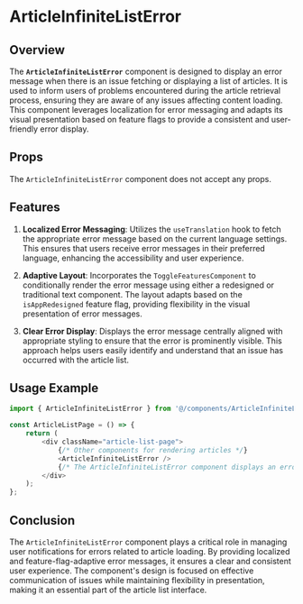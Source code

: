 # ArticleInfiniteListError

## Overview
The **`ArticleInfiniteListError`** component is designed to display an error message when there is an issue fetching or displaying a list of articles. It is used to inform users of problems encountered during the article retrieval process, ensuring they are aware of any issues affecting content loading. This component leverages localization for error messaging and adapts its visual presentation based on feature flags to provide a consistent and user-friendly error display.

## Props
The `ArticleInfiniteListError` component does not accept any props.

## Features

1. **Localized Error Messaging**: Utilizes the `useTranslation` hook to fetch the appropriate error message based on the current language settings. This ensures that users receive error messages in their preferred language, enhancing the accessibility and user experience.

2. **Adaptive Layout**: Incorporates the `ToggleFeaturesComponent` to conditionally render the error message using either a redesigned or traditional text component. The layout adapts based on the `isAppRedesigned` feature flag, providing flexibility in the visual presentation of error messages.

3. **Clear Error Display**: Displays the error message centrally aligned with appropriate styling to ensure that the error is prominently visible. This approach helps users easily identify and understand that an issue has occurred with the article list.


## Usage Example
```typescript jsx
import { ArticleInfiniteListError } from '@/components/ArticleInfiniteListError';

const ArticleListPage = () => {
    return (
        <div className="article-list-page">
            {/* Other components for rendering articles */}
            <ArticleInfiniteListError />
            {/* The ArticleInfiniteListError component displays an error message if there is an issue fetching or displaying the list of articles */}
        </div>
    );
};
```


## Conclusion
The `ArticleInfiniteListError` component plays a critical role in managing user notifications for errors related to article loading. By providing localized and feature-flag-adaptive error messages, it ensures a clear and consistent user experience. The component's design is focused on effective communication of issues while maintaining flexibility in presentation, making it an essential part of the article list interface.

